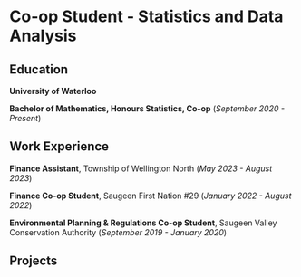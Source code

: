 # Co-op Student - Statistics and Data Analysis

## Education
**University of Waterloo**

**Bachelor of Mathematics, Honours Statistics, Co-op** (_September 2020 - Present_)

## Work Experience
**Finance Assistant**, Township of Wellington North (_May 2023 - August 2023_)

**Finance Co-op Student**, Saugeen First Nation #29 (_January 2022 - August 2022_)

**Environmental Planning & Regulations Co-op Student**, Saugeen Valley Conservation Authority (_September 2019 - January 2020_)

## Projects

